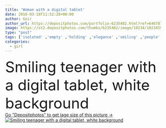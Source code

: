 ```yaml
---
title: 'Woman with a digital tablet'
date: 2016-03-18T11:52:28+00:00
author: Goir
author_url: https://depositphotos.com/portfolio-6235482.html?ref=64678756
image: https://st2.depositphotos.com/thumbs/6235482/image/10234/102345990/api_thumb_450.jpg?forcejpeg=true
type: "post"
tags: ['isolated' ,'empty' ,'holding' ,'elegance' ,'smiling' ,'people' ,'women' ,'adolescence' ,'happiness' ,'success' ,'cheerful' ,'girls' ,'teenager' ,'technology' ,'modern' ,'blank' ,'screen' ,'Expertise' ,'internet' ,'e mail' ,'touching' ,'charming' ,'student' ,'leadership' ,'giving' ,'aspirations' ,'showing' ,'confidence' ,'looking at camera' ,'copy space' ,'Studio Shot' ,'Wireless Technology' ,'Teenage Girls' ,'caucasian ethnicity' ,'Social Networking' ,'Digital Tablet' ,'20 29 Years' ]
categories: 
  - girl
---
```

<div aling="center">
            <font size="60"> Smiling teenager with a digital tablet, white background</font>   
</div>
<div>
    <a href='https://st2.depositphotos.com/thumbs/6235482/image/10234/102345990/api_thumb_450.jpg?forcejpeg=true?ref=64678756' target=_blank > Go "Depositphotos" to get lage size of this picture ->
        <img href='https://st2.depositphotos.com/thumbs/6235482/image/10234/102345990/api_thumb_450.jpg?forcejpeg=true?ref=64678756' src='https://st2.depositphotos.com/6235482/10234/i/950/depositphotos_102345990-stock-photo-woman-with-a-digital-tablet.jpg?forcejpeg=true' alt='Smiling teenager with a digital tablet, white background' >
    </a>
</div>
